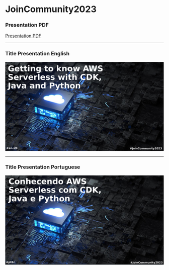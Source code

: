# JoinCommunity2023

### Presentation PDF

[Presentation PDF](https://github.com/weder96/joinCommunity2023/blob/main/finalPresentation/join_community_2023_Presentation_Final.pdf)


---------------------------------------------------------------------------------------------

### Title Presentation English

![Title Presentation EnUs](https://github.com/weder96/joinCommunity2023/blob/main/assets/titleEnUs.png)


---------------------------------------------------------------------------------------------

### Title Presentation Portuguese

![Title Presentation EnUs](https://github.com/weder96/joinCommunity2023/blob/main/assets/titlePtBr.png)